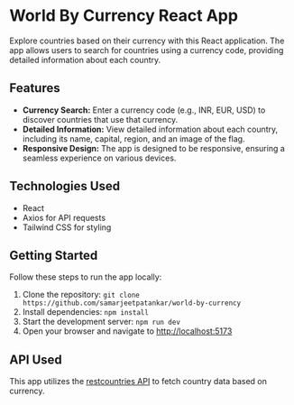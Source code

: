 # World By Currency React App

Explore countries based on their currency with this React application. The app allows users to search for countries using a currency code, providing detailed information about each country.

## Features
- **Currency Search:** Enter a currency code (e.g., INR, EUR, USD) to discover countries that use that currency.
- **Detailed Information:** View detailed information about each country, including its name, capital, region, and an image of the flag.
- **Responsive Design:** The app is designed to be responsive, ensuring a seamless experience on various devices.

## Technologies Used
- React
- Axios for API requests
- Tailwind CSS for styling

## Getting Started
Follow these steps to run the app locally:

1. Clone the repository: `git clone https://github.com/samarjeetpatankar/world-by-currency`
2. Install dependencies: `npm install`
3. Start the development server: `npm run dev`
4. Open your browser and navigate to [http://localhost:5173](http://localhost:5173)

## API Used
This app utilizes the [restcountries API](https://restcountries.com/#endpoints-currency) to fetch country data based on currency.
